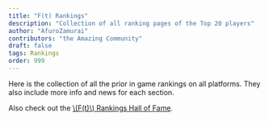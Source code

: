 ```yaml
---
title: "F(t) Rankings"
description: "Collection of all ranking pages of the Top 20 players"
author: "AfuroZamurai"
contributors: "the Amazing Community"
draft: false
tags: Rankings
order: 999
---
```


Here is the collection of all the prior in game rankings on all platforms. They also include more info and news for each section.

Also check out the [\\(F(t)\\) Rankings Hall of Fame](/guide-extensions/rankings-hall-of-fame).
